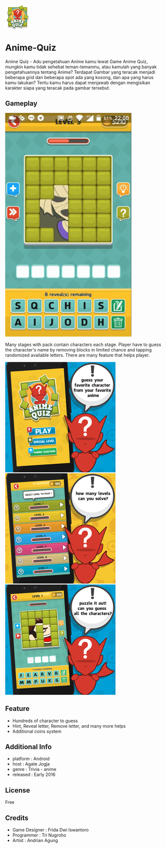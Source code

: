 ![Game Icon](/img/anime-quiz-icon.png)
# Anime-Quiz
Anime Quiz - Adu pengetahuan Anime kamu lewat Game Anime Quiz, mungkin kamu tidak sehebat teman-temanmu, atau kamulah yang banyak pengetahuannya tentang Anime? Terdapat Gambar yang teracak menjadi beberapa grid dan beberapa spot ada yang kosong, dan apa yang harus kamu lakukan? Tentu kamu harus dapat menjawab dengan mengisikan karakter siapa yang teracak pada gambar tersebut.
## Gameplay
![Game Icon](/img/gif-anime%20quiz.gif)

Many stages with pack contain characters each stage. Player have to guess the character's name by removing blocks in limited chance and tapping randomized available letters. There are many feature that helps player.

![Game Icon](/img/screen-0.png) ![Game Icon](/img/screen-1.png) ![Game Icon](/img/screen-4.png) 
## Feature
* Hundreds of character to guess
* Hint, Reveal letter, Remove letter, and many more helps
* Additional coins system
## Additional Info
* platform  : Android
* host      : Agate Jogja
* genre     : Trivia - anime
* released  : Early 2016
## License
Free
## Credits
* Game Designer : Frida Dwi Iswantoro
* Programmer    : Tri Nugroho
* Artist        : Andrian Agung


